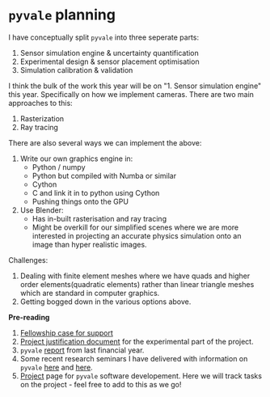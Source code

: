 # `pyvale` planning

I have conceptually split `pyvale` into three seperate parts:
1. Sensor simulation engine & uncertainty quantification
2. Experimental design & sensor placement optimisation
3. Simulation calibration & validation  

I think the bulk of the work this year will be on "1. Sensor simulation engine" this year. Specifically on how we implement cameras. There are two main approaches to this:

1. Rasterization
2. Ray tracing 

There are also several ways we can implement the above:

1. Write our own graphics engine in:
    - Python / numpy
    - Python but compiled with Numba or similar
    - Cython
    - C and link it in to python using Cython
    - Pushing things onto the GPU 
2. Use Blender:
    - Has in-built rasterisation and ray tracing
    - Might be overkill for our simplified scenes where we are more interested in projecting an accurate physics simulation onto an image than hyper realistic images.

Challenges:
1. Dealing with finite element meshes where we have quads and higher order elements(quadratic elements) rather than linear triangle meshes which are standard in computer graphics.
2. Getting bogged down in the various options above.


**Pre-reading**
1. [Fellowship case for support](https://ukaeauk-my.sharepoint.com/:b:/g/personal/lloyd_fletcher_ukaea_uk/EcEctHw6whJDtgNPGusCGzIBG59EQnJxU_H7ZGmpx6mD2A?e=vR8mZv)
2. [Project justification document](https://ukaeauk-my.sharepoint.com/:w:/g/personal/adel_tayeb_ukaea_uk/EXXWTVwCRV9Njyp8NZBmwHYBdepyaOZlEL1CZmLFgxqi9g?e=Ijaytz) for the experimental part of the project.
3. `pyvale` [report](https://github.com/Computer-Aided-Validation-Laboratory/pyvale/blob/main/reports/report_fy2324.md) from last financial year.
4. Some recent research seminars I have delivered with information on `pyvale` [here](https://ukaeauk-my.sharepoint.com/:p:/g/personal/lloyd_fletcher_ukaea_uk/EcKOtd_2sEVBpodjaqMcxa8BdeItwBpcbG_1RNWDDnt7Iw?e=3UruqZ) and [here](https://ukaeauk-my.sharepoint.com/:p:/g/personal/lloyd_fletcher_ukaea_uk/EWmTKcCdBmJKnyFO6wZrH0MBqBwKDVu2k8IcQ4chy_O_Qw?e=9ikDLx).
5. [Project](https://github.com/orgs/Computer-Aided-Validation-Laboratory/projects/1/views/1) page for `pyvale` software developement. Here we will track tasks on the project - feel free to add to this as we go!
